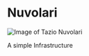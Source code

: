 # Nuvolari

![Image of Tazio Nuvolari](https://upload.wikimedia.org/wikipedia/commons/8/8b/Nuvolari.jpg)

A simple Infrastructure
